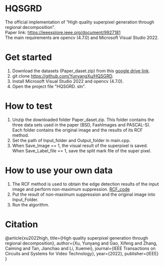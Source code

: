 # HQSGRD
The official implementation of “High quality superpixel generation through regional decomposition”.<br>
Paper link: https://ieeexplore.ieee.org/document/9927181 <br>
The main requirements are opencv (4.7.0) and Microsoft Visual Studio 2022.


# Get started
1. Download the datasets (Paper_daset.zip) from this [google drive link]().
2. git clone https://github.com/YunyangXu/HQSGRD. 
3. Install Microsoft Visual Studio 2022 and opencv (4.7.0).
4. Open the project file "HQSGRD. sln".
    
# How to test
1. Unzip the downloaded folder Paper_daset.zip. This folder contains the three data sets used in the paper (BSD, FashImages and PASCAL-S). Each folder contains the original image and the results of its RCF method.
2. Set the path of Input_folder and Output_folder in main.cpp.
3. When Save_Image == 1, the visual result of the superpixel is saved. When Save_Label_file == 1, save the split mark file of the super pixel.

# How to use your own data
1. The RCF method is used to obtain the edge detection results of the input image and perform non-maximum suppression. [RCF_code](https://github.com/yun-liu/RCF)
2. Put the result of non-maximum suppression and the original image into Input_Folder.  
3. Run the algorithm.

# Citation

@article{xu2022high,
  title={High quality superpixel generation through regional decomposition},
  author={Xu, Yunyang and Gao, Xifeng and Zhang, Caiming and Tan, Jianchao and Li, Xuemei},
  journal={IEEE Transactions on Circuits and Systems for Video Technology},
  year={2022},
  publisher={IEEE}
}
